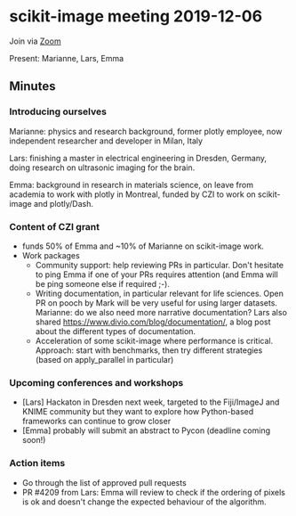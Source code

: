 # scikit-image meeting 2019-12-06

Join via [Zoom](https://monash.zoom.us/j/284282585)

Present: Marianne, Lars, Emma

## Minutes

### Introducing ourselves

Marianne: physics and research background, former plotly employee, now
independent researcher and developer in Milan, Italy

Lars: finishing a master in electrical engineering in Dresden, Germany, doing
research on ultrasonic imaging for the brain.

Emma: background in research in materials science, on leave from academia to
work with plotly in Montreal, funded by CZI to work on scikit-image and
plotly/Dash.

### Content of CZI grant

 - funds 50% of Emma and ~10% of Marianne on scikit-image work. 
 - Work packages
    - Community support: help reviewing PRs in particular. Don't hesitate to
      ping Emma if one of your PRs requires attention (and Emma will be ping
      someone else if required ;-).
    - Writing documentation, in particular relevant for life sciences. Open PR
      on pooch by Mark will be very useful for using larger datasets. Marianne: do we
      also need more narrative documentation? Lars also shared https://www.divio.com/blog/documentation/, a blog post about the different types of documentation.
    - Acceleration of some scikit-image where performance is critical.
      Approach: start with benchmarks, then try different strategies (based on
apply_parallel in particular) 

### Upcoming conferences and workshops

- [Lars] Hackaton in Dresden next week, targeted to the Fiji/ImageJ and KNIME community but they want to explore how Python-based frameworks can continue to grow closer
- [Emma] probably will submit an abstract to Pycon (deadline coming soon!)

### Action items

- Go through the list of approved pull requests
- PR #4209 from Lars: Emma will review to check if the ordering of pixels is ok
  and doesn't change the expected behaviour of the algorithm.

